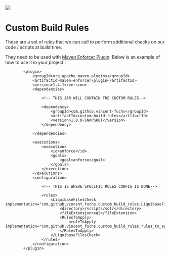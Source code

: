 ![](https://travis-ci.org/vincent-fuchs/custom-build-rules.svg?branch=master)

# Custom Build Rules
These are a set of rules that we can call to perform additional checks on our code / scripts at build time. 

They need to be used with [Maven Enforcer Plugin](https://maven.apache.org/enforcer/maven-enforcer-plugin/). Below is an example of how to use it in your project :

	        <plugin>
				<groupId>org.apache.maven.plugins</groupId>
				<artifactId>maven-enforcer-plugin</artifactId>
				<version>1.4.1</version>
				<dependencies>
					
					<!-- THIS JAR WILL CONTAIN THE CUSTOM RULES--> 
					
					<dependency>
						<groupId>com.github.vincent-fuchs</groupId>
						<artifactId>custom-build-rules</artifactId>
						<version>1.0.0-SNAPSHOT</version>
					</dependency>
					
				</dependencies>

				<executions>
					<execution>
						<id>enforce</id>
						<goals>
							<goal>enforce</goal>
						</goals>
					</execution>
				</executions>
				<configuration>
				
				    <!-- THIS IS WHERE SPECIFIC RULES CONFIG IS DONE--> 			
				
					<rules>
						<LiquibaseFilesCheck implementation="com.github.vincent_fuchs.custom_build_rules.LiquibaseFilesCheck">
							<directory>/scripts/sql/</directory>
                            <fileExtension>sql</fileExtension>
							<RulesToApply>
								<ruleToApply implementation="com.github.vincent_fuchs.custom_build_rules.rules_to_apply.SomeBasicRulesToApply"/>
							</RulesToApply>
						</LiquibaseFilesCheck>
					</rules>
				</configuration>
			</plugin>
